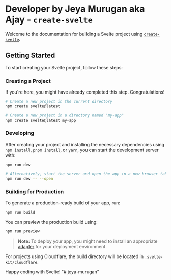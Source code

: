 # Developer by Jeya Murugan aka Ajay - `create-svelte`

Welcome to the documentation for building a Svelte project using [`create-svelte`](https://github.com/sveltejs/kit/tree/master/packages/create-svelte).

## Getting Started

To start creating your Svelte project, follow these steps:

### Creating a Project

If you're here, you might have already completed this step. Congratulations!

```bash
# Create a new project in the current directory
npm create svelte@latest

# Create a new project in a directory named "my-app"
npm create svelte@latest my-app
```

### Developing

After creating your project and installing the necessary dependencies using `npm install`, `pnpm install`, or `yarn`, you can start the development server with:

```bash
npm run dev

# Alternatively, start the server and open the app in a new browser tab
npm run dev -- --open
```

### Building for Production

To generate a production-ready build of your app, run:

```bash
npm run build
```

You can preview the production build using:

```bash
npm run preview
```

> **Note:** To deploy your app, you might need to install an appropriate [adapter](https://kit.svelte.dev/docs/adapters) for your deployment environment.

For projects using Cloudflare, the build directory will be located in `.svelte-kit/cloudflare`. 

Happy coding with Svelte!
"# jeya-murugan" 
